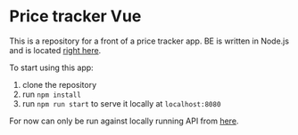 # Price tracker Vue

This is a repository for a front of a price tracker app. BE is written in Node.js and is located [right here](https://github.com/JakobMakovac/price-tracker).

To start using this app: 
1. clone the repository
2. run ```npm install```
3. run ```npm run start``` to serve it locally at ```localhost:8080```

For now can only be run against locally running API from [here](https://github.com/JakobMakovac/price-tracker).
